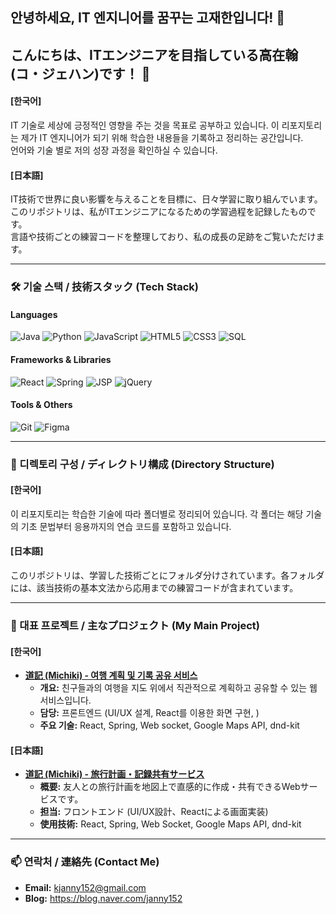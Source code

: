 ## 안녕하세요, IT 엔지니어를 꿈꾸는 고재한입니다! 👋
## こんにちは、ITエンジニアを目指している高在翰(コ・ジェハン)です！ 👋

#### [한국어]
 IT 기술로 세상에 긍정적인 영향을 주는 것을 목표로 공부하고 있습니다.
 이 리포지토리는 제가 IT 엔지니어가 되기 위해 학습한 내용들을 기록하고 정리하는 공간입니다.  
 언어와 기술 별로 저의 성장 과정을 확인하실 수 있습니다.

#### [日本語]
 IT技術で世界に良い影響を与えることを目標に、日々学習に取り組んでいます。  
 このリポジトリは、私がITエンジニアになるための学習過程を記録したものです。  
 言語や技術ごとの練習コードを整理しており、私の成長の足跡をご覧いただけます。

---

### 🛠️ 기술 스택 / 技術スタック (Tech Stack)

#### **Languages**
![Java](https://img.shields.io/badge/Java-ED8B00?style=for-the-badge&logo=openjdk&logoColor=white)
![Python](https://img.shields.io/badge/Python-3776AB?style=for-the-badge&logo=python&logoColor=white)
![JavaScript](https://img.shields.io/badge/JavaScript-F7DF1E?style=for-the-badge&logo=javascript&logoColor=black)
![HTML5](https://img.shields.io/badge/HTML5-E34F26?style=for-the-badge&logo=html5&logoColor=white)
![CSS3](https://img.shields.io/badge/CSS3-1572B6?style=for-the-badge&logo=css3&logoColor=white)
![SQL](https://img.shields.io/badge/Oracle-F80000?style=for-the-badge&logo=oracle&logoColor=white)

#### **Frameworks & Libraries**
![React](https://img.shields.io/badge/React-20232A?style=for-the-badge&logo=react&logoColor=61DAFB)
![Spring](https://img.shields.io/badge/Spring-6DB33F?style=for-the-badge&logo=spring&logoColor=white)
![JSP](https://img.shields.io/badge/JSP-20232A?style=for-the-badge&logo=oracle&logoColor=F80000)
![jQuery](https://img.shields.io/badge/jQuery-0769AD?style=for-the-badge&logo=jquery&logoColor=white)

#### **Tools & Others**
![Git](https://img.shields.io/badge/Git-F05032?style=for-the-badge&logo=git&logoColor=white)
![Figma](https://img.shields.io/badge/Figma-F24E1E?style=for-the-badge&logo=figma&logoColor=white)

---

### 📂 디렉토리 구성 / ディレクトリ構成 (Directory Structure)

#### [한국어]
이 리포지토리는 학습한 기술에 따라 폴더별로 정리되어 있습니다. 각 폴더는 해당 기술의 기초 문법부터 응용까지의 연습 코드를 포함하고 있습니다.

#### [日本語]
このリポジトリは、学習した技術ごとにフォルダ分けされています。各フォルダには、該当技術の基本文法から応用までの練習コードが含まれています。

---

### 🚀 대표 프로젝트 / 主なプロジェクト (My Main Project)

#### [한국어]
* **[道記 (Michiki) - 여행 계획 및 기록 공유 서비스](https://github.com/TeamCodeGears/michki-frontend)**
  * **개요:** 친구들과의 여행을 지도 위에서 직관적으로 계획하고 공유할 수 있는 웹 서비스입니다.
  * **담당:** 프론트엔드 (UI/UX 설계, React를 이용한 화면 구현, )
  * **주요 기술:** React, Spring, Web socket, Google Maps API, dnd-kit

#### [日本語]
* **[道記 (Michiki) - 旅行計画・記録共有サービス](https://github.com/TeamCodeGears/michki-frontend)**
  * **概要:** 友人との旅行計画を地図上で直感的に作成・共有できるWebサービスです。
  * **担当:** フロントエンド (UI/UX設計、Reactによる画面実装)
  * **使用技術:** React, Spring, Web Socket, Google Maps API, dnd-kit

---

### 📫 연락처 / 連絡先 (Contact Me)

* **Email:** kjanny152@gmail.com
* **Blog:** https://blog.naver.com/janny152
